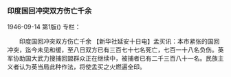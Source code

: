 ### 印度国回冲突双方伤亡千余

1946-09-14
第1版()
专栏：

　　印度国回冲突双方伤亡千余
    【新华社延安十日电】孟买讯：本市紧张的国回冲突，迄今未见和缓，至八日双方已有三百七十七名死亡，七百一十八名负伤。英军协助国大武力搜捕回盟群众正在继续中，被捕者已有二千三百八十一名。民族主义者认为英当局此种作法，将使孟买之火燃遍全印。
